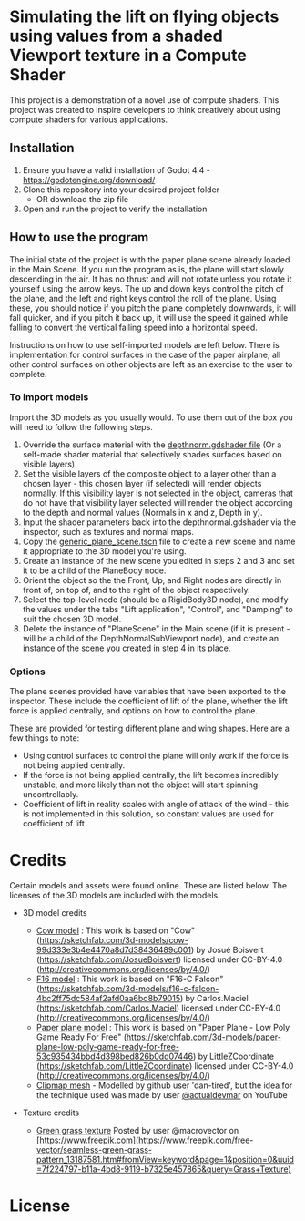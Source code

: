 # Simulating the lift on flying objects using values from a shaded Viewport texture in a Compute Shader
This project is a demonstration of a novel use of compute shaders. This project was created to inspire developers to think creatively about using compute shaders for various applications. 

## Installation
1. Ensure you have a valid installation of Godot 4.4 - https://godotengine.org/download/
2. Clone this repository into your desired project folder
    - OR download the zip file
3. Open and run the project to verify the installation

## How to use the program
The initial state of the project is with the paper plane scene already loaded in the Main Scene. If you run the program as is, the plane will start slowly descending in the air. It has no thrust and will not rotate unless you rotate it yourself using the arrow keys. The up and down keys control the pitch of the plane, and the left and right keys control the roll of the plane. Using these, you should notice if you pitch the plane completely downwards, it will fall quicker, and if you pitch it back up, it will use the speed it gained while falling to convert the vertical falling speed into a horizontal speed.

Instructions on how to use self-imported models are left below. There is implementation for control surfaces in the case of the paper airplane, all other control surfaces on other objects are left as an exercise to the user to complete.

### To import models
Import the 3D models as you usually would. To use them out of the box you will need to follow the following steps.

1. Override the surface material with the [depthnorm.gdshader file](/Shaders/gdShaders/) (Or a self-made shader material that selectively shades surfaces based on visible layers)
2. Set the visible layers of the composite object to a layer other than a chosen layer - this chosen layer (if selected) will render objects normally. If this visibility layer is not selected in the object, cameras that do not have that visibility layer selected will render the object according to the depth and normal values (Normals in x and z, Depth in y).
3. Input the shader parameters back into the depthnormal.gdshader via the inspector, such as textures and normal maps.
4. Copy the [generic_plane_scene.tscn](/Scenes/) file to create a new scene and name it appropriate to the 3D model you're using.
5. Create an instance of the new scene you edited in steps 2 and 3 and set it to be a child of the PlaneBody node.
6. Orient the object so the the Front, Up, and Right nodes are directly in front of, on top of, and to the right of the object respectively.
7. Select the top-level node (should be a RigidBody3D node), and modify the values under the tabs "Lift application", "Control", and "Damping" to suit the chosen 3D model.
8. Delete the instance of "PlaneScene" in the Main scene (if it is present - will be a child of the DepthNormalSubViewport node), and create an instance of the scene you created in step 4 in its place.

### Options
The plane scenes provided have variables that have been exported to the inspector. These include the coefficient of lift of the plane, whether the lift force is applied centrally, and options on how to control the plane.

These are provided for testing different plane and wing shapes. Here are a few things to note:
- Using control surfaces to control the plane will only work if the force is not being applied centrally.
- If the force is not being applied centrally, the lift becomes incredibly unstable, and more likely than not the object will start spinning uncontrollably.
- Coefficient of lift in reality scales with angle of attack of the wind - this is not implemented in this solution, so constant values are used for coefficient of lift.

# Credits
Certain models and assets were found online. These are listed below. The licenses of the 3D models are included with the models.

- 3D model credits
    - [Cow model](/Assets/models/cow/) : This work is based on "Cow" (https://sketchfab.com/3d-models/cow-99d333e3b4e4470a8d7d38436489c001) by Josué Boisvert (https://sketchfab.com/JosueBoisvert) licensed under CC-BY-4.0 (http://creativecommons.org/licenses/by/4.0/)
    - [F16 model](/Assets/models/f16-c_falcon/) : This work is based on "F16-C Falcon" (https://sketchfab.com/3d-models/f16-c-falcon-4bc2ff75dc584af2afd0aa6bd8b79015) by Carlos.Maciel (https://sketchfab.com/Carlos.Maciel) licensed under CC-BY-4.0 (http://creativecommons.org/licenses/by/4.0/)
    - [Paper plane model](/Assets/models/paper_plane_-_low_poly_game_ready_for_free/) : This work is based on "Paper Plane - Low Poly Game Ready For Free" (https://sketchfab.com/3d-models/paper-plane-low-poly-game-ready-for-free-53c935434bbd4d398bed826b0dd07446) by LittleZCoordinate (https://sketchfab.com/LittleZCoordinate) licensed under CC-BY-4.0 (http://creativecommons.org/licenses/by/4.0/)
    - [Clipmap mesh](/Assets/terrain/clipmap%20mesh/) - Modelled by github user 'dan-tired', but the idea for the technique used was made by user [@actualdevmar](https://www.youtube.com/@actualdevmar) on YouTube

- Texture credits
    - [Green grass texture](/Assets/terrain/Seamless%20green%20grass%20vector%20pattern.jpg) Posted by user @macrovector on [https://www.freepik.com](https://www.freepik.com/free-vector/seamless-green-grass-pattern_13187581.htm#fromView=keyword&page=1&position=0&uuid=7f224797-b11a-4bd8-9119-b7325e457865&query=Grass+Texture)

# License